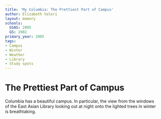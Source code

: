 ```yaml
---
title: 'My Columbia: The Prettiest Part of Campus'
author: Elizabeth Valeri
layout: memory
schools:
  GSAS: 2005
  GS: 2002
primary_year: 2005
tags:
- Campus
- Winter
- Weather
- Library
- Study spots
---
```

# The Prettiest Part of Campus

Columbia has a beautiful campus.  In particular, the view from the windows of the East Asian Library looking out at night onto the lighted trees in winter is breathtaking.

